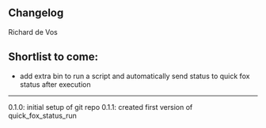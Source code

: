 ## Changelog

Richard de Vos


Shortlist to come:
------------------

- add extra bin to run a script and automatically send status to quick fox status after execution

-------------------------------------
0.1.0: initial setup of git repo
0.1.1: created first version of quick_fox_status_run

